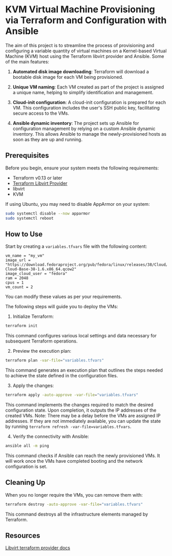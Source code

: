 # KVM Virtual Machine Provisioning via Terraform and Configuration with Ansible

The aim of this project is to streamline the process of provisioning and configuring a variable quantity of virtual machines on a Kernel-based Virtual Machine (KVM) host using the Terraform libvirt provider and Ansible. Some of the main features:

1. **Automated disk image downloading**: Terraform will download a bootable disk image for each VM being provisioned.

2. **Unique VM naming**: Each VM created as part of the project is assigned a unique name, helping to simplify identification and management.

3. **Cloud-init configuration**: A cloud-init configuration is prepared for each VM. This configuration includes the user's SSH public key, facilitating secure access to the VMs.

4. **Ansible dynamic inventory**: The project sets up Ansible for configuration management by relying on a custom Ansible dynamic inventory. This allows Ansible to manage the newly-provisioned hosts as soon as they are up and running.

## Prerequisites

Before you begin, ensure your system meets the following requirements:

- Terraform v0.13 or later
- [Terraform Libvirt Provider](https://github.com/dmacvicar/terraform-provider-libvirt)
- libvirt
- KVM

If using Ubuntu, you may need to disable AppArmor on your system:

```bash
sudo systemctl disable --now apparmor
sudo systemctl reboot
```

## How to Use

Start by creating a `variables.tfvars` file with the following content:

```hcl
vm_name = "my_vm"
image_url = "https://download.fedoraproject.org/pub/fedora/linux/releases/38/Cloud/x86_64/images/Fedora-Cloud-Base-38-1.6.x86_64.qcow2"
image_cloud_user = "fedora"
ram = 2048
cpus = 1
vm_count = 2
```

You can modify these values as per your requirements.

The following steps will guide you to deploy the VMs:

1. Initialize Terraform:

```bash
terraform init
```

This command configures various local settings and data necessary for subsequent Terraform operations.

2. Preview the execution plan:

```bash
terraform plan -var-file="variables.tfvars"
```

This command generates an execution plan that outlines the steps needed to achieve the state defined in the configuration files.

3. Apply the changes:

```bash
terraform apply -auto-approve -var-file="variables.tfvars"
```

This command implements the changes required to match the desired configuration state. Upon completion, it outputs the IP addresses of the created VMs. Note: There may be a delay before the VMs are assigned IP addresses. If they are not immediately available, you can update the state by running `terraform refresh -var-file=variables.tfvars`.

4. Verify the connectivity with Ansible:

```bash
ansible all -m ping
```
This command checks if Ansible can reach the newly provisioned VMs. It will work once the VMs have completed booting and the network configuration is set.

## Cleaning Up

When you no longer require the VMs, you can remove them with:

```bash
terraform destroy -auto-approve -var-file="variables.tfvars"
```

This command destroys all the infrastructure elements managed by Terraform.

## Resources

[Libvirt terraform provider docs](https://github.com/dmacvicar/terraform-provider-libvirt) 